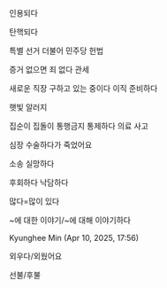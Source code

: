 인용되다

탄핵되다

특별 선거
더불어 민주당
헌법

증거 없으면 죄 없다
관세

새로운 직장 구하고 있는 중이다
이직 준비하다

햇빛 알러지

집순이 집돌이
통행금지
통제하다
의료 사고

심장 수술하다가 죽었어요

소송
실망하다

후회하다
낙담하다

많다=많이 있다

~에 대한 이야기/~에 대해 이야기하다

Kyunghee Min (Apr 10, 2025, 17:56)

외우다/외웠어요

선불/후불